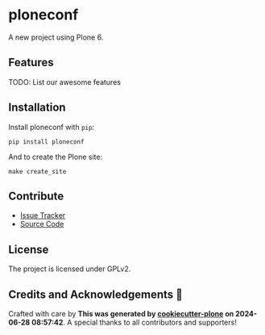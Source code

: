 # ploneconf

A new project using Plone 6.

## Features

TODO: List our awesome features

## Installation

Install ploneconf with `pip`:

```shell
pip install ploneconf
```
And to create the Plone site:

```shell
make create_site
```

## Contribute

- [Issue Tracker](https://github.com/plone/2024.ploneconf.orgissues)
- [Source Code](https://github.com/plone/2024.ploneconf.org)

## License

The project is licensed under GPLv2.

## Credits and Acknowledgements 🙏

Crafted with care by **This was generated by [cookiecutter-plone](https://github.com/plone/cookieplone-templates/backend_addon) on 2024-06-28 08:57:42**. A special thanks to all contributors and supporters!
